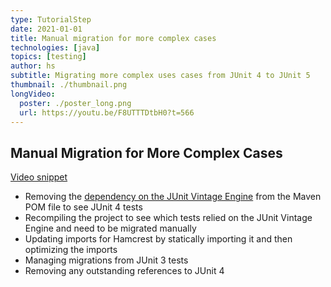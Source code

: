 ```yaml
---
type: TutorialStep
date: 2021-01-01
title: Manual migration for more complex cases
technologies: [java]
topics: [testing]
author: hs
subtitle: Migrating more complex uses cases from JUnit 4 to JUnit 5
thumbnail: ./thumbnail.png
longVideo:
  poster: ./poster_long.png
  url: https://youtu.be/F8UTTTDtbH0?t=566
---
```


## Manual Migration for More Complex Cases
[Video snippet](https://youtu.be/F8UTTTDtbH0?t=566)
- Removing the [dependency on the JUnit Vintage Engine](https://github.com/JetBrains/intellij-samples/blob/901b5f824e5ee2bbeb3f4b6eb213a237a70b4399/standard-java/pom.xml) from the Maven POM file to see JUnit 4 tests
- Recompiling the project to see which tests relied on the JUnit Vintage Engine and need to be migrated manually
- Updating imports for Hamcrest by statically importing it and then optimizing the imports
- Managing migrations from JUnit 3 tests
- Removing any outstanding references to JUnit 4
